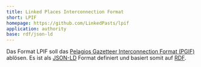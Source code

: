 ```yaml
---
title: Linked Places Interconnection Format 
short: LPIF
homepage: https://github.com/LinkedPasts/lpif
application: authority
base: rdf/json-ld
---
```


Das Format LPIF soll das [Pelagios Gazetteer Interconnection Format (PGIF)](pgif) ablösen. Es ist als [JSON-LD](rdf/json-ld) Format definiert und basiert somit auf [RDF](rdf).
